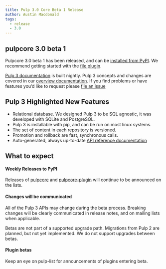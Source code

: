 ```yaml
---
title: Pulp 3.0 Core Beta 1 Release
author: Austin Macdonald
tags:
  - release
  - 3.0
---
```


## pulpcore 3.0 beta 1

Pulpcore 3.0 beta 1 has been released, and can be [installed from
PyPI](https://docs.pulpproject.org/en/3.0/nightly/installation/instructions.html). We recommend
getting started with the [file plugin](https://github.com/pulp/pulp_file/blob/master/README.rst).

[Pulp 3 documentation](https://docs.pulpproject.org/en/3.0/nightly/index.html) is built nightly.
Pulp 3 concepts and changes are covered in our [overview documentation](https://docs.pulpproject.org/en/3.0/nightly/overview/index.html).
If you find problems or have features you’d like to request please [file an issue](https://docs.pulpproject.org/en/3.0/nightly/bugs-features.html)

## Pulp 3 Highlighted New Features

- Relational database. We designed Pulp 3 to be SQL agnostic, it was developed with SQLite and
  PostgreSQL.
- Pulp 3 is installable with pip, and can be run on most linux systems.
- The set of content in each repository is versioned.
- Promotion and rollback are fast, synchronous calls.
- Auto-generated, always up-to-date [API reference
  documentation](https://docs.pulpproject.org/en/3.0/nightly/integration-guide/rest-api/index.html#pulpcore-rest-api)

## What to expect

#### Weekly Releases to PyPI

Releases of [pulpcore](https://pypi.org/project/pulpcore/) and
[pulpcore-plugin](https://pypi.org/project/pulpcore-plugin/) will continue to be announced on the
lists.

#### Changes will be communicated

All of the Pulp 3 APIs may change during the beta process. Breaking changes will be clearly
communicated in release notes, and on mailing lists when applicable.

Betas are not part of a supported upgrade path. Migrations from Pulp 2 are planned, but not yet
implemented. We do not support upgrades between betas.


#### Plugin betas

Keep an eye on pulp-list for announcements of plugins entering beta.
